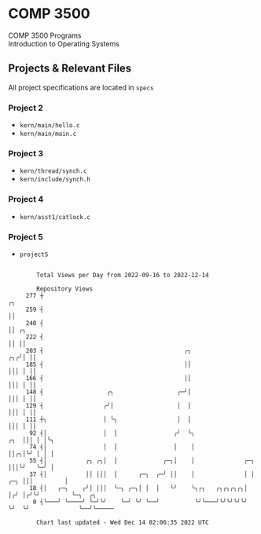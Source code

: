 # COMP 3500
COMP 3500 Programs  
Introduction to Operating Systems  
## Projects & Relevant Files
All project specifications are located in `specs`
### Project 2
- `kern/main/hello.c`
- `kern/main/main.c`
### Project 3
- `kern/thread/synch.c`
- `kern/include/synch.h`
### Project 4
- `kern/asst1/catlock.c`
### Project 5
- `project5`

```

        Total Views per Day from 2022-09-16 to 2022-12-14

        Repository Views
     277 ┼                                                                        ╭╮
     259 ┤                                                                        ││
     240 ┤                                                                        ││ ╭╮
     222 ┤                                                                        ││ ││
     203 ┤                                        ╭╮                           ╭╮╭╯│ ││
     185 ┤                                        ││                           │││ │ ││
     166 ┤                                        ││                           │││ │ ││
     148 ┤                  ╭╮                  ╭─╯│                           │││ │ ││
     129 ┤                 ╭╯│                  │  │                           │││ │ ││
     111 ┼╮                │ ╰╮                 │  │                           │││ │ ││
      92 ┤│                │  │                ╭╯  ╰╮                      ╭╮  │││ │ │╰╮
      74 ┤│                │  │                │    │                      ││╭╮│╰╯ │ │ │
      55 ┤│           ╭╮ ╭╮│  │             ╭─╮│    │              ╭─╮     │││╰╯   ╰─╯ │
      37 ┤│           ││ │││  │      ╭─╮  ╭─╯ ││    │              │ │ ╭─╮ │││         │
      18 ┤│   ╭─╮    ╭╯│ │││  ╰─╮ ╭─╮│ │  │   ╰╯    ╰╮╭╮   ╭╮╭╮╭╮╭╮│ │╭╯ │╭╯╰╯         ╰─╮  ╭╮
       0 ┤╰───╯ ╰────╯ ╰─╯╰╯    ╰─╯ ╰╯ ╰──╯          ╰╯╰───╯╰╯╰╯╰╯╰╯ ╰╯  ╰╯              ╰──╯╰─────

        Chart last updated - Wed Dec 14 02:06:35 2022 UTC
        
```
